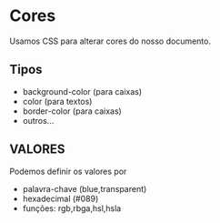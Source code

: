 # Cores
Usamos CSS para alterar cores do nosso documento.

## Tipos
* background-color (para caixas)
* color (para textos)
* border-color (para caixas)
* outros...

## VALORES
Podemos definir os valores por
* palavra-chave (blue,transparent)
* hexadecimal (#089)
* funções: rgb,rbga,hsl,hsla